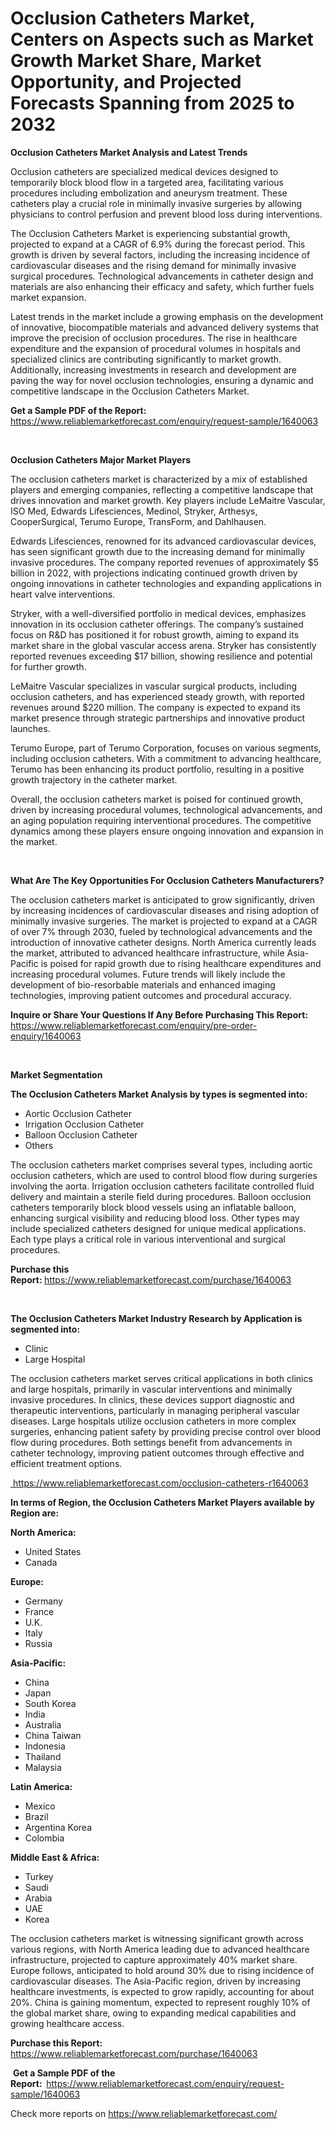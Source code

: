 <p><h1>Occlusion Catheters Market, Centers on Aspects such as Market Growth Market Share, Market Opportunity, and Projected Forecasts Spanning from 2025 to 2032</h1></p><p><strong>Occlusion Catheters Market Analysis and Latest Trends</strong></p>
<p><p>Occlusion catheters are specialized medical devices designed to temporarily block blood flow in a targeted area, facilitating various procedures including embolization and aneurysm treatment. These catheters play a crucial role in minimally invasive surgeries by allowing physicians to control perfusion and prevent blood loss during interventions.</p><p>The Occlusion Catheters Market is experiencing substantial growth, projected to expand at a CAGR of 6.9% during the forecast period. This growth is driven by several factors, including the increasing incidence of cardiovascular diseases and the rising demand for minimally invasive surgical procedures. Technological advancements in catheter design and materials are also enhancing their efficacy and safety, which further fuels market expansion.</p><p>Latest trends in the market include a growing emphasis on the development of innovative, biocompatible materials and advanced delivery systems that improve the precision of occlusion procedures. The rise in healthcare expenditure and the expansion of procedural volumes in hospitals and specialized clinics are contributing significantly to market growth. Additionally, increasing investments in research and development are paving the way for novel occlusion technologies, ensuring a dynamic and competitive landscape in the Occlusion Catheters Market.</p></p>
<p><strong>Get a Sample PDF of the Report:&nbsp;</strong> <a href="https://www.reliablemarketforecast.com/enquiry/request-sample/1640063?utm_campaign=2758&utm_medium=2&utm_source=Github&utm_content=ia&utm_term=05032025&utm_id=occlusion-catheters">https://www.reliablemarketforecast.com/enquiry/request-sample/1640063</a></p>
<p>&nbsp;</p>
<p><strong>Occlusion Catheters Major Market Players</strong></p>
<p><p>The occlusion catheters market is characterized by a mix of established players and emerging companies, reflecting a competitive landscape that drives innovation and market growth. Key players include LeMaitre Vascular, ISO Med, Edwards Lifesciences, Medinol, Stryker, Arthesys, CooperSurgical, Terumo Europe, TransForm, and Dahlhausen.</p><p>Edwards Lifesciences, renowned for its advanced cardiovascular devices, has seen significant growth due to the increasing demand for minimally invasive procedures. The company reported revenues of approximately $5 billion in 2022, with projections indicating continued growth driven by ongoing innovations in catheter technologies and expanding applications in heart valve interventions.</p><p>Stryker, with a well-diversified portfolio in medical devices, emphasizes innovation in its occlusion catheter offerings. The company’s sustained focus on R&D has positioned it for robust growth, aiming to expand its market share in the global vascular access arena. Stryker has consistently reported revenues exceeding $17 billion, showing resilience and potential for further growth.</p><p>LeMaitre Vascular specializes in vascular surgical products, including occlusion catheters, and has experienced steady growth, with reported revenues around $220 million. The company is expected to expand its market presence through strategic partnerships and innovative product launches.</p><p>Terumo Europe, part of Terumo Corporation, focuses on various segments, including occlusion catheters. With a commitment to advancing healthcare, Terumo has been enhancing its product portfolio, resulting in a positive growth trajectory in the catheter market.</p><p>Overall, the occlusion catheters market is poised for continued growth, driven by increasing procedural volumes, technological advancements, and an aging population requiring interventional procedures. The competitive dynamics among these players ensure ongoing innovation and expansion in the market.</p></p>
<p>&nbsp;</p>
<p><strong>What Are The Key Opportunities For Occlusion Catheters Manufacturers?</strong></p>
<p><p>The occlusion catheters market is anticipated to grow significantly, driven by increasing incidences of cardiovascular diseases and rising adoption of minimally invasive surgeries. The market is projected to expand at a CAGR of over 7% through 2030, fueled by technological advancements and the introduction of innovative catheter designs. North America currently leads the market, attributed to advanced healthcare infrastructure, while Asia-Pacific is poised for rapid growth due to rising healthcare expenditures and increasing procedural volumes. Future trends will likely include the development of bio-resorbable materials and enhanced imaging technologies, improving patient outcomes and procedural accuracy.</p></p>
<p><strong>Inquire or Share Your Questions If Any Before Purchasing This Report:</strong> <a href="https://www.reliablemarketforecast.com/enquiry/pre-order-enquiry/1640063?utm_campaign=2758&utm_medium=2&utm_source=Github&utm_content=ia&utm_term=05032025&utm_id=occlusion-catheters">https://www.reliablemarketforecast.com/enquiry/pre-order-enquiry/1640063</a></p>
<p>&nbsp;</p>
<p><strong>Market Segmentation</strong></p>
<p><strong>The Occlusion Catheters Market Analysis by types is segmented into:</strong></p>
<p><ul><li>Aortic Occlusion Catheter</li><li>Irrigation Occlusion Catheter</li><li>Balloon Occlusion Catheter</li><li>Others</li></ul></p>
<p><p>The occlusion catheters market comprises several types, including aortic occlusion catheters, which are used to control blood flow during surgeries involving the aorta. Irrigation occlusion catheters facilitate controlled fluid delivery and maintain a sterile field during procedures. Balloon occlusion catheters temporarily block blood vessels using an inflatable balloon, enhancing surgical visibility and reducing blood loss. Other types may include specialized catheters designed for unique medical applications. Each type plays a critical role in various interventional and surgical procedures.</p></p>
<p><strong>Purchase this Report:&nbsp;</strong><a href="https://www.reliablemarketforecast.com/purchase/1640063?utm_campaign=2758&utm_medium=2&utm_source=Github&utm_content=ia&utm_term=05032025&utm_id=occlusion-catheters">https://www.reliablemarketforecast.com/purchase/1640063</a></p>
<p>&nbsp;</p>
<p><strong>The Occlusion Catheters Market Industry Research by Application is segmented into:</strong></p>
<p><ul><li>Clinic</li><li>Large Hospital</li></ul></p>
<p><p>The occlusion catheters market serves critical applications in both clinics and large hospitals, primarily in vascular interventions and minimally invasive procedures. In clinics, these devices support diagnostic and therapeutic interventions, particularly in managing peripheral vascular diseases. Large hospitals utilize occlusion catheters in more complex surgeries, enhancing patient safety by providing precise control over blood flow during procedures. Both settings benefit from advancements in catheter technology, improving patient outcomes through effective and efficient treatment options.</p></p>
<p><a href="https://www.reliablemarketforecast.com/occlusion-catheters-r1640063?utm_campaign=2758&utm_medium=2&utm_source=Github&utm_content=ia&utm_term=05032025&utm_id=occlusion-catheters">&nbsp;https://www.reliablemarketforecast.com/occlusion-catheters-r1640063</a></p>
<p><strong>In terms of Region, the Occlusion Catheters Market Players available by Region are:</strong></p>
<p>
    <p> <strong> North America: </strong>
        <ul>
            <li>United States</li>
            <li>Canada</li>
        </ul>
        </p> 
    <p> <strong> Europe: </strong>
        <ul>
            <li>Germany</li>
            <li>France</li>
            <li>U.K.</li>
            <li>Italy</li>
            <li>Russia</li>
        </ul>
        </p> 
    <p> <strong> Asia-Pacific: </strong>
        <ul>
            <li>China</li>
            <li>Japan</li>
            <li>South Korea</li>
            <li>India</li>
            <li>Australia</li>
            <li>China Taiwan</li>
            <li>Indonesia</li>
            <li>Thailand</li>
            <li>Malaysia</li>
        </ul>
        </p> 
    <p> <strong> Latin America: </strong>
        <ul>
            <li>Mexico</li>
            <li>Brazil</li>
            <li>Argentina Korea</li>
            <li>Colombia</li>
        </ul>
        </p> 
    <p> <strong> Middle East & Africa: </strong>
        <ul>
            <li>Turkey</li>
            <li>Saudi</li>
            <li>Arabia</li>
            <li>UAE</li>
            <li>Korea</li>
        </ul>
    </p>
    </p>
<p><p>The occlusion catheters market is witnessing significant growth across various regions, with North America leading due to advanced healthcare infrastructure, projected to capture approximately 40% market share. Europe follows, anticipated to hold around 30% due to rising incidence of cardiovascular diseases. The Asia-Pacific region, driven by increasing healthcare investments, is expected to grow rapidly, accounting for about 20%. China is gaining momentum, expected to represent roughly 10% of the global market share, owing to expanding medical capabilities and growing healthcare access.</p></p>
<p><strong>Purchase this Report: </strong><a href="https://www.reliablemarketforecast.com/purchase/1640063?utm_campaign=2758&utm_medium=2&utm_source=Github&utm_content=ia&utm_term=05032025&utm_id=occlusion-catheters">https://www.reliablemarketforecast.com/purchase/1640063</a></p>
<p>&nbsp;<strong>Get a Sample PDF of the Report:&nbsp;&nbsp;</strong><a href="https://www.reliablemarketforecast.com/enquiry/request-sample/1640063?utm_campaign=2758&utm_medium=2&utm_source=Github&utm_content=ia&utm_term=05032025&utm_id=occlusion-catheters">https://www.reliablemarketforecast.com/enquiry/request-sample/1640063</a></p>
<p><strong></strong></p>
<p>Check more reports on <a href="https://www.reliablemarketforecast.com/?utm_campaign=2758&utm_medium=2&utm_source=Github&utm_content=ia&utm_term=05032025&utm_id=occlusion-catheters">https://www.reliablemarketforecast.com/</a></p>